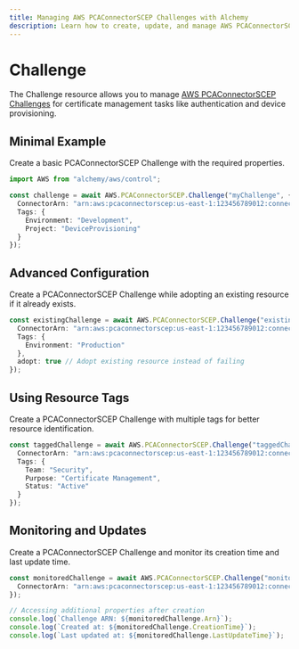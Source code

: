 ```yaml
---
title: Managing AWS PCAConnectorSCEP Challenges with Alchemy
description: Learn how to create, update, and manage AWS PCAConnectorSCEP Challenges using Alchemy Cloud Control.
---
```


# Challenge

The Challenge resource allows you to manage [AWS PCAConnectorSCEP Challenges](https://docs.aws.amazon.com/pcaconnectorscep/latest/userguide/) for certificate management tasks like authentication and device provisioning.

## Minimal Example

Create a basic PCAConnectorSCEP Challenge with the required properties.

```ts
import AWS from "alchemy/aws/control";

const challenge = await AWS.PCAConnectorSCEP.Challenge("myChallenge", {
  ConnectorArn: "arn:aws:pcaconnectorscep:us-east-1:123456789012:connector/my-connector",
  Tags: {
    Environment: "Development",
    Project: "DeviceProvisioning"
  }
});
```

## Advanced Configuration

Create a PCAConnectorSCEP Challenge while adopting an existing resource if it already exists.

```ts
const existingChallenge = await AWS.PCAConnectorSCEP.Challenge("existingChallenge", {
  ConnectorArn: "arn:aws:pcaconnectorscep:us-east-1:123456789012:connector/my-connector",
  Tags: {
    Environment: "Production"
  },
  adopt: true // Adopt existing resource instead of failing
});
```

## Using Resource Tags

Create a PCAConnectorSCEP Challenge with multiple tags for better resource identification.

```ts
const taggedChallenge = await AWS.PCAConnectorSCEP.Challenge("taggedChallenge", {
  ConnectorArn: "arn:aws:pcaconnectorscep:us-east-1:123456789012:connector/my-connector",
  Tags: {
    Team: "Security",
    Purpose: "Certificate Management",
    Status: "Active"
  }
});
```

## Monitoring and Updates

Create a PCAConnectorSCEP Challenge and monitor its creation time and last update time.

```ts
const monitoredChallenge = await AWS.PCAConnectorSCEP.Challenge("monitorChallenge", {
  ConnectorArn: "arn:aws:pcaconnectorscep:us-east-1:123456789012:connector/my-connector"
});

// Accessing additional properties after creation
console.log(`Challenge ARN: ${monitoredChallenge.Arn}`);
console.log(`Created at: ${monitoredChallenge.CreationTime}`);
console.log(`Last updated at: ${monitoredChallenge.LastUpdateTime}`);
```